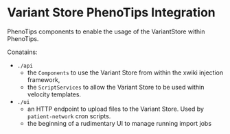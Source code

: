 # Variant Store PhenoTips Integration

PhenoTips components to enable the usage of the VariantStore within PhenoTips.

Conatains:

- `./api` 
	- the `Components` to use the Variant Store from within the xwiki injection framework,
	- the `ScriptServices` to allow the Variant Store to be used within velocity templates.
- `./ui` 
	- an HTTP endpoint to upload files to the Variant Store. Used by `patient-network` cron scripts.
	- the beginning of a rudimentary UI to manage running import jobs

